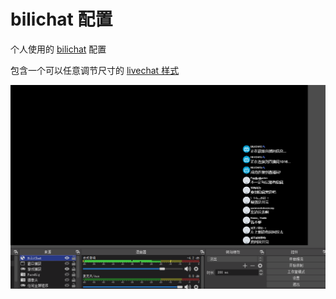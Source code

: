 # bilichat 配置

个人使用的 [bilichat](https://github.com/3Shain/BiliChat) 配置

包含一个可以任意调节尺寸的 [livechat 样式](./livechat.css)

![截图](./images/obs64_2020-07-30_23-34-13.png)
